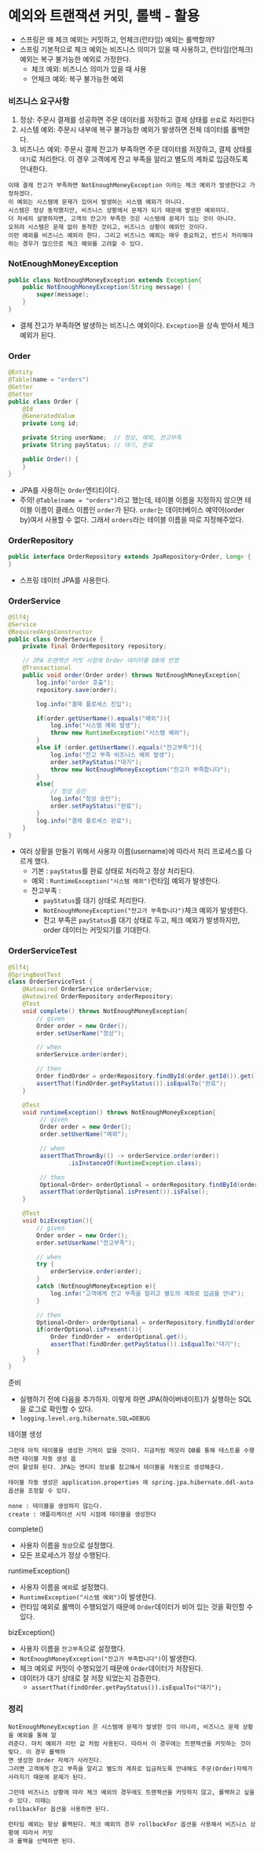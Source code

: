 # 예외와 트랜잭션 커밋, 롤백 - 활용

- 스프링은 왜 체크 예외는 커밋하고, 언체크(런타임) 예외는 롤백할까?
- 스프링 기본적으로 체크 예외는 비즈니스 의미가 있을 때 사용하고, 런타임(언체크) 예외는 복구 불가능한 예외로 가정한다.
  - 체크 예외: 비즈니스 의미가 있을 때 사용
  - 언체크 예외: 복구 불가능한 예외

### 비즈니스 요구사항

1. 정상: 주문시 결제를 성공하면 주문 데이터를 저장하고 결제 상태를 ``완료``로 처리한다
2. 시스템 예외: 주문시 내부에 복구 불가능한 예외가 발생하면 전체 데이터를 롤백한다.
3. 비즈니스 예외: 주문시 결제 잔고가 부족하면 주문 데이터를 저장하고, 결제 상태를 ``대기``로 처리한다. 
   이 경우 고객에게 잔고 부족을 알리고 별도의 계좌로 입금하도록 안내한다.

```text
이때 결제 잔고가 부족하면 NotEnoughMoneyException 이라는 체크 예외가 발생한다고 가정하겠다. 
이 예외는 시스템에 문제가 있어서 발생하는 시스템 예외가 아니다. 
시스템은 정상 동작했지만, 비즈니스 상황에서 문제가 되기 때문에 발생한 예외이다. 
더 자세히 설명하자면, 고객의 잔고가 부족한 것은 시스템에 문제가 있는 것이 아니다. 
오히려 시스템은 문제 없이 동작한 것이고, 비즈니스 상황이 예외인 것이다. 
이런 예외를 비즈니스 예외라 한다. 그리고 비즈니스 예외는 매우 중요하고, 반드시 처리해야 하는 경우가 많으므로 체크 예외를 고려할 수 있다.
```

### NotEnoughMoneyException

```java
public class NotEnoughMoneyException extends Exception{
    public NotEnoughMoneyException(String message) {
        super(message);
    }
}
```
- 결제 잔고가 부족하면 발생하는 비즈니스 예외이다. ``Exception``을 상속 받아서 체크 예외가 된다.

### Order

```java
@Entity
@Table(name = "orders")
@Getter
@Setter
public class Order {
    @Id
    @GeneratedValue
    private Long id;

    private String userName;  // 정상, 예외, 잔고부족
    private String payStatus; // 대기, 완료

    public Order() {
    }
}
```
- JPA를 사용하는 ``Order``엔티티이다.
- 주의! ``@Table(name = "orders")``라고 했는데, 테이블 이름을 지정하지 않으면 테이블 이름이 클래스 이름인 ``order``가 된다.
  ``order``는 데이터베이스 예약어(order by)여서 사용할 수 없다. 그래서 ``orders``라는 테이블 이름을 따로 지정해주었다.

### OrderRepository

```java
public interface OrderRepository extends JpaRepository<Order, Long> {
}
```
- 스프링 데이터 JPA를 사용한다.

### OrderService

```java
@Slf4j
@Service
@RequiredArgsConstructor
public class OrderService {
    private final OrderRepository repository;

    // JPA 트랜잭션 커밋 시점에 Order 데이터를 DB에 반영
    @Transactional
    public void order(Order order) throws NotEnoughMoneyException{
        log.info("order 호출");
        repository.save(order);

        log.info("결제 플로세스 진입");

        if(order.getUserName().equals("예외")){
            log.info("시스템 예외 발생");
            throw new RuntimeException("시스템 예외");
        }
        else if (order.getUserName().equals("잔고부족")){
            log.info("잔고 부족 비즈니스 예외 발생");
            order.setPayStatus("대기");
            throw new NotEnoughMoneyException("잔고가 부족합니다");
        }
        else{
            // 정상 승인
            log.info("정상 승인");
            order.setPayStatus("완료");
        }
        log.info("결제 플로세스 완료");
    }
}
```
- 여러 상황을 만들기 위해서 사용자 이름(username)에 따라서 처리 프로세스를 다르게 했다.
  - 기본 : ``payStatus``를 완료 상태로 처리하고 정상 처리된다.
  - 예외 : ``RuntimeException("시스템 예외")``런타임 예외가 발생한다.
  - 잔고부족 :
    - ``payStatus``를 대기 상태로 처리한다.
    - ``NotEnoughMoneyException("잔고가 부족합니다")``체크 예외가 발생한다.
    - 잔고 부족은 ``payStatus``를 대기 상태로 두고, 체크 예외가 발생하지만, order 데이터는 커밋되기를 기대한다.

### OrderServiceTest

```java
@Slf4j
@SpringBootTest
class OrderServiceTest {
    @Autowired OrderService orderService;
    @Autowired OrderRepository orderRepository;
    @Test
    void complete() throws NotEnoughMoneyException{
        // given
        Order order = new Order();
        order.setUserName("정상");

        // when
        orderService.order(order);

        // then
        Order findOrder = orderRepository.findById(order.getId()).get();
        assertThat(findOrder.getPayStatus()).isEqualTo("완료");
    }

    @Test
    void runtimeException() throws NotEnoughMoneyException{
         // given
         Order order = new Order();
         order.setUserName("예외");

         // when
         assertThatThrownBy(() -> orderService.order(order))
                 .isInstanceOf(RuntimeException.class);

         // then
         Optional<Order> orderOptional = orderRepository.findById(order.getId());
         assertThat(orderOptional.isPresent()).isFalse();
    }

    @Test
    void bizException(){
        // given
        Order order = new Order();
        order.setUserName("잔고부족");

        // when
        try {
            orderService.order(order);
        }
        catch (NotEnoughMoneyException e){
            log.info("고객에게 잔고 부족을 알리고 별도의 계좌로 입금을 안내");
        }

        // then
        Optional<Order> orderOptional = orderRepository.findById(order.getId());
        if(orderOptional.isPresent()){
            Order findOrder =  orderOptional.get();
            assertThat(findOrder.getPayStatus()).isEqualTo("대기");
        }
    }
}
```

준비
- 실행하기 전에 다음을 추가하자. 이렇게 하면 JPA(하이버네이트)가 실행하는 SQL을 로그로 확인할 수 있다.
- ```logging.level.org.hibernate.SQL=DEBUG```

테이블 생성 
```text
그런데 아직 테이블을 생성한 기억이 없을 것이다. 지금처럼 메모리 DB를 통해 테스트를 수행하면 테이블 자동 생성 옵
션이 활성화 된다. JPA는 엔티티 정보를 참고해서 테이블을 자동으로 생성해준다.

테이블 자동 생성은 application.properties 에 spring.jpa.hibernate.ddl-auto 옵션을 조정할 수 있다.

none : 테이블을 생성하지 않는다.
create : 애플리케이션 시작 시점에 테이블을 생성한다
```

complete()
- 사용자 이름을 ``정상``으로 설정했다. 
- 모든 프로세스가 정상 수행된다.

runtimeException()
- 사용자 이름을 ``예외``로 설정했다.
- ``RuntimeException("시스템 예외")``이 발생한다.
- 런타임 예외로 롤백이 수행되었기 때문에 ``Order``데이터가 비어 있는 것을 확인할 수 있다.

bizException()
- 사용자 이름을 ``잔고부족``으로 설정했다.
- ``NotEnoughMoneyException("잔고가 부족합니다")``이 발생한다.
- 체크 예외로 커밋이 수행되었기 때문에 ``Order``데이터가 저장된다.
- 데이터가 대기 상태로 잘 저장 되었는지 검증한다.
  - ``assertThat(findOrder.getPayStatus()).isEqualTo("대기");``

### 정리 

```text
NotEnoughMoneyException 은 시스템에 문제가 발생한 것이 아니라, 비즈니스 문제 상황을 예외를 통해 알
려준다. 마치 예외가 리턴 값 처럼 사용된다. 따라서 이 경우에는 트랜잭션을 커밋하는 것이 맞다. 이 경우 롤백하
면 생성한 Order 자체가 사라진다. 
그러면 고객에게 잔고 부족을 알리고 별도의 계좌로 입금하도록 안내해도 주문(Order)자체가 사라지기 때문에 문제가 된다.

그런데 비즈니스 상황에 따라 체크 예외의 경우에도 트랜잭션을 커밋하지 않고, 롤백하고 싶을 수 있다. 이때는
rollbackFor 옵션을 사용하면 된다.

런타임 예외는 항상 롤백된다. 체크 예외의 경우 rollbackFor 옵션을 사용해서 비즈니스 상황에 따라서 커밋
과 롤백을 선택하면 된다.
```

